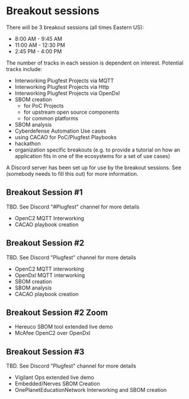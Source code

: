 # Breakout sessions
There will be 3 breakout sessions
(all times Eastern US):
- 8:00 AM - 9:45 AM
- 11:00 AM - 12:30 PM
- 2:45 PM - 4:00 PM

The number of tracks in each session
is dependent on interest.
Potential tracks include:
- Interworking Plugfest Projects via MQTT
- Interworking Plugfest Projects via Http
- Interworking Plugfest Projects via OpenDxl
- SBOM creation
   * for PoC Projects
   * for upstream open source components
   * for common platforms
- SBOM analysis
- Cyberdefense Automation Use cases
- using CACAO for PoC/Plugfest Playbooks
- hackathon
- organization specific breakouts (e.g. to provide a tutorial on how an application fits in one of the ecosystems for a set of use cases)

A Discord server has been set up
for use by the breakout sessions.
See (somebody needs to fill this out)
for more information.

## Breakout Session #1
TBD. See Discord "#Plugfest" channel for more details
- OpenC2 MQTT Interworking
- CACAO playbook creation


## Breakout Session #2
TBD. See Discord "Plugfest" channel for more details
- OpenC2 MQTT interworking
- OpenDxl MQTT interworking
- SBOM creation
- SBOM analysis
- CACAO playbook creation

## Breakout Session #2 Zoom
- Hereuco SBOM tool extended live demo
- McAfee OpenC2 over OpenDxl

## Breakout Session #3
TBD. See Discord "Plugfest" channel for more details
- Vigilant Ops extended live demo
- Embedded/Nerves SBOM Creation
- OnePlanetEducationNetwork Interworking and SBOM creation

